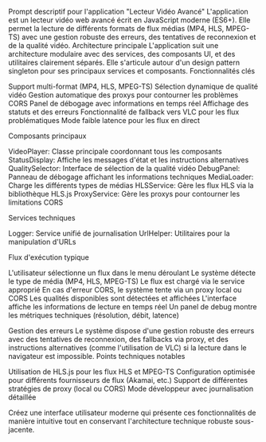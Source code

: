 Prompt descriptif pour l'application "Lecteur Vidéo Avancé"
L'application est un lecteur vidéo web avancé écrit en JavaScript moderne (ES6+). Elle permet la lecture de différents formats de flux médias (MP4, HLS, MPEG-TS) avec une gestion robuste des erreurs, des tentatives de reconnexion et de la qualité vidéo.
Architecture principale
L'application suit une architecture modulaire avec des services, des composants UI, et des utilitaires clairement séparés. Elle s'articule autour d'un design pattern singleton pour ses principaux services et composants.
Fonctionnalités clés

Support multi-format (MP4, HLS, MPEG-TS)
Sélection dynamique de qualité vidéo
Gestion automatique des proxys pour contourner les problèmes CORS
Panel de débogage avec informations en temps réel
Affichage des statuts et des erreurs
Fonctionnalité de fallback vers VLC pour les flux problématiques
Mode faible latence pour les flux en direct

Composants principaux

VideoPlayer: Classe principale coordonnant tous les composants
StatusDisplay: Affiche les messages d'état et les instructions alternatives
QualitySelector: Interface de sélection de la qualité vidéo
DebugPanel: Panneau de débogage affichant les informations techniques
MediaLoader: Charge les différents types de médias
HLSService: Gère les flux HLS via la bibliothèque HLS.js
ProxyService: Gère les proxys pour contourner les limitations CORS

Services techniques

Logger: Service unifié de journalisation
UrlHelper: Utilitaires pour la manipulation d'URLs

Flux d'exécution typique

L'utilisateur sélectionne un flux dans le menu déroulant
Le système détecte le type de média (MP4, HLS, MPEG-TS)
Le flux est chargé via le service approprié
En cas d'erreur CORS, le système tente via un proxy local ou CORS
Les qualités disponibles sont détectées et affichées
L'interface affiche les informations de lecture en temps réel
Un panel de debug montre les métriques techniques (résolution, débit, latence)

Gestion des erreurs
Le système dispose d'une gestion robuste des erreurs avec des tentatives de reconnexion, des fallbacks via proxy, et des instructions alternatives (comme l'utilisation de VLC) si la lecture dans le navigateur est impossible.
Points techniques notables

Utilisation de HLS.js pour les flux HLS et MPEG-TS
Configuration optimisée pour différents fournisseurs de flux (Akamai, etc.)
Support de différentes stratégies de proxy (local ou CORS)
Mode développeur avec journalisation détaillée

Créez une interface utilisateur moderne qui présente ces fonctionnalités de manière intuitive tout en conservant l'architecture technique robuste sous-jacente.
